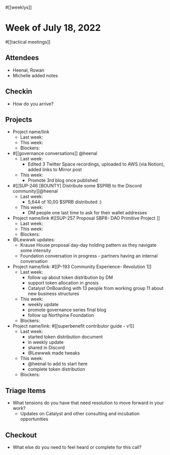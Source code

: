 #[[weeklys]] 
# Week of July 18, 2022
#[[tactical meetings]] 

## Attendees
- Heenal, Rowan
- Michelle added notes

## Checkin
- How do you arrive?


## Projects
- Project name/link
	- Last week:
	- This week:
	- Blockers:
- #[[governance conversations]] @heenal 
	- Last week:
		- Edited 3 Twitter Space recordings, uploaded to AWS (via Notion), added links to Mirror post
	- This week:
		- Promote 3rd blog once published
- #[[SUP-246 [BOUNTY] Distribute some $SPRB to the Discord community]]@heenal 
	- Last week:
		- 5,644 of 10,00 $SPRB distributed :)
	- This week:
		- DM people one last time to ask for their wallet addresses
- Project name/link #[[SUP-257 Proposal SBP8- DAO Primitive Project
]]
	- Last week: 
	- This week:
	- Blockers:
- @Lewwwk updates:
	- Krause House proposal day-day holding pattern as they navigate some intensity
	- Foundation conversation in progress - partners having an internal conversation
- Project name/link: #[[P-193 Community Experience- Revolution 1]] 
	- Last week:
		- follow up about token distribution by DM
		- support token allocation in gnosis
		- Catalyst OnBoarding with 13 people from working group 11 about new business structures
	- This week:
		- weekly update
		- promote governance series final blog
		- follow up Northpine Foundation
	- Blockers:
- Project name/link: #[[superbenefit contributor guide - v1]] 
	- Last week:
		- started token distribution document
		- in weekly update
		- shared in Discord
		- @Lewwwk made tweaks
	- This week:
		- @heenal to add to start here
		- complete token distribution
	- Blockers:

## Triage Items
- What tensions do you have that need resolution to move forward in your work?
	- Updates on Catalyst and other consulting and incubation opportunities 

## Checkout
- What else do you need to feel heard or complete for this call?
